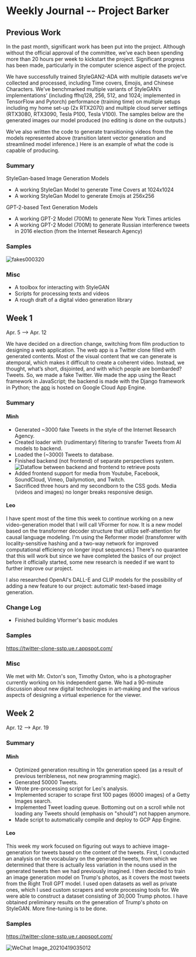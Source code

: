# Weekly Journal -- Project Barker

## Previous Work
In the past month, significant work has been put into the project. Although without the official approval of the committee, we’ve each been spending more than 20 hours per week to kickstart the project. Significant progress has been made, particularly in the computer science aspect of the project.

We have successfully trained StyleGAN2-ADA with multiple datasets we’ve collected and processed, including Time covers, Emojis, and Chinese Characters. We’ve benchmarked multiple variants of StyleGAN’s implementations’ (including ffhq128, 256, 512, and 1024; implemented in TensorFlow and Pytorch) performance (training time) on multiple setups including my home set-up (2x RTX2070) and multiple cloud server settings (RTX3080, RTX3090, Tesla P100, Tesla V100). The samples below are the generated images our model produced (no editing is done on the outputs.)

We’ve also written the code to generate transitioning videos from the models represented above (transition latent vector generation and streamlined model inference.) Here is an example of what the code is capable of producing.

### Summary
StyleGan-based Image Generation Models
- A working StyleGan Model to generate Time Covers at 1024x1024
- A working StyleGan Model to generate Emojis at 256x256

GPT-2-based Text Generation Models
- A working GPT-2 Model (700M) to generate New York Times articles
- A working GPT-2 Model (700M) to generate Russian interference tweets in 2016 election (from the Internet Research Agency)

### Samples
![fakes000320](https://user-images.githubusercontent.com/44302577/109961804-6499e000-7d25-11eb-94fb-e51e79bcc87e.png)

### Misc
- A toolbox for interacting with StyleGAN
- Scripts for processing texts and videos
- A rough draft of a digital video generation library

## Week 1
Apr. 5 --> Apr. 12

We have decided on a direction change, switching from film production to designing a web application. The web app is a Twitter clone filled with generated contents. Most of the visual content that we can generate is atemporal, which makes it difficult to create a coherent video. Instead, we thought, what’s short, disjointed, and with which people are bombarded? Tweets. So, we made a fake Twitter. We made the app using the React framework in JavaScript; the backend is made with the Django framework in Python; the [app](https://twitter-clone-sstp.ue.r.appspot.com/) is hosted on Google Cloud App Engine.
### Summary
#### Minh
- Generated ~3000 fake Tweets in the style of the Internet Research Agency.
- Created loader with (rudimentary) filtering to transfer Tweets from AI models to backend.
- Loaded the (~3000) Tweets to database.
- Finished backend (not frontend) of separate perspectives system. 
![Dataflow between backend and frontend to retrieve posts](https://user-images.githubusercontent.com/64875104/114307141-2c5b8f00-9a93-11eb-91bf-d93eea85b364.png)
- Added frontend support for media from Youtube, Facebook, SoundCloud, Vimeo, Dailymotion, and Twitch.
- Sacrificed three hours and my secondborn to the CSS gods. Media (videos and images) no longer breaks responsive design.

#### Leo
I have spent most of the time this week to continue working on a new video-generation model that I will call VFormer for now. It is a new model based on the transformer decoder structure that utilize self-attention for causal language modeling. I'm using the Reformer model (transfomrer with locality-sensitive hashing and a two-way network for improved computational efficiency on longer input sequences.) There's no quarantee that this will work but since we have completed the basics of our project before it officially started, some new research is needed if we want to further improve our project.

I also researched OpenAI's DALL-E and CLIP models for the possibility of adding a new feature to our project: automatic text-based image generation.

### Change Log
- Finished building Vformer's basic modules

### Samples
https://twitter-clone-sstp.ue.r.appspot.com/

### Misc
We met with Mr. Oxton's son, Timothy Oxton, who is a photographer currently working on his independent game. We had a 90-minute discussion about new digital technologies in art-making and the various aspects of designing a virtual experience for the viewer.

## Week 2
Apr. 12 --> Apr. 19

### Summary
#### Minh
- Optimized generation resulting in 10x generation speed (as a result of previous terribleness, not new programming magic).
- Generated 50000 Tweets.
- Wrote pre-processing script for Leo's analysis.
- Implemented scraper to scrape first 100 pages (6000 images) of a Getty Images search.
- Implemented Tweet loading queue. Bottoming out on a scroll while not loading any Tweets should (emphasis on "should") not happen anymore.
- Made script to automatically compile and deploy to GCP App Engine.

#### Leo
This week my work focused on figuring out ways to achieve image-generation for tweets based on the content of the tweets. First, I conducted an analysis on the vocabulary on the generated tweets, from which we determined that there is actually less variation in the nouns used in the generated tweets then we had previously imagined. I then decided to train an image generation model on Trump's photos, as it covers the most tweets from the Right Troll GPT model. I used open datasets as well as private ones, which I used custom scrapers and wrote processing tools for. We were able to construct a dataset consisting of 30,000 Trump photos. I have obtained preliminary results on the generation of Trump's photo on StyleGAN. More fine-tuning is to be done. 

### Samples
https://twitter-clone-sstp.ue.r.appspot.com/

![WeChat Image_20210419035012](https://user-images.githubusercontent.com/44302577/115158761-64ca2100-a0c2-11eb-89c9-54a16992da2e.png)
